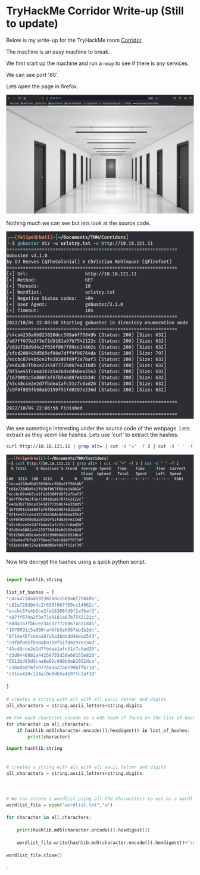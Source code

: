 # TryHackMe Corridor Write-up (Still to update)

Below is my write-up for the TryHackMe room [Corridor](https://tryhackme.com/room/corridor).

The machine is an easy machine to break.

We first start up the machine and run a `nmap` to see if there is any services. 

We can see port '80'.

Lets open the page in firefox.

![Landingpage](/THM/Images/Corridor/THMCorridorLandingpage.png)

Nothing much we can see but lets look at the source code.

![Gobusterresults](/THM/Images/Corridor/THMCorridorGobuster.png)

We see somethign interesting under the source code of the webpage. Lets extract as they seem like hashes. Lets use 'curl' to extract the hashes.

```bash
curl http://10.10.121.11 | grep alt= | cut -d "=" -f 3 | cut -d ' ' -f 1

```

![Curlextract](/THM/Images/Corridor/THMCorridorCurl.png)

Now lets decrypt the hashes using a quick python script. 

```python

import hashlib,string

list_of_hashes = [
"c4ca4238a0b923820dcc509a6f75849b",
"c81e728d9d4c2f636f067f89cc14862c",
"eccbc87e4b5ce2fe28308fd9f2a7baf3",
"a87ff679a2f3e71d9181a67b7542122c",
"e4da3b7fbbce2345d7772b0674a318d5",
"1679091c5a880faf6fb5e6087eb1b2dc",
"8f14e45fceea167a5a36dedd4bea2543",
"c9f0f895fb98ab9159f51fd0297e236d",
"45c48cce2e2d7fbdea1afc51c7c6ad26",
"d3d9446802a44259755d38e6d163e820",
"6512bd43d9caa6e02c990b0a82652dca",
"c20ad4d76fe97759aa27a0c99bff6710",
"c51ce410c124a10e0db5e4b97fc2af39"

]

# creates a string with all with all ascii letter and digits
all_characters = string.ascii_letters+string.digits

## For each character encode as a md5 hash if found on the list of hashes print out the character 
for character in all_characters:
    if hashlib.md5(character.encode()).hexdigest() in list_of_hashes:
        print(character)

```




```python
import hashlib,string


# creates a string with all with all ascii letter and digits
all_characters = string.ascii_letters+string.digits



# We can create a wordlist using all the chararcters to use as a wordlist. This can be used in gobuster. We convert all characters into a MD5 hash. The output is then save to wordlist.txt 
wordlist_file = open("wordlist.txt","w")

for character in all_characters:

    print(hashlib.md5(character.encode()).hexdigest())
    
    wordlist_file.write(hashlib.md5(character.encode()).hexdigest()+"\n")

wordlist_file.close()

```

.

